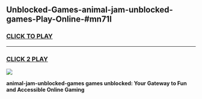 
## Unblocked-Games-animal-jam-unblocked-games-Play-Online-#mn71l
<h3>
<a href="https://premium.freeplayer.one?title=animal-jam-unblocked-games&ref=27F">CLICK TO PLAY</a></h3>
<hr>

<h3>
<a href="https://premium.freeplayer.one?title=animal-jam-unblocked-games&ref=27F">CLICK 2 PLAY</a>
  
</h3>

<a href="https://premium.freeplayer.one?title=animal-jam-unblocked-games&ref=27F"><img src="https://clearcache.store/games.png"></a>


**animal-jam-unblocked-games games unblocked: Your Gateway to Fun and Accessible Online Gaming**
